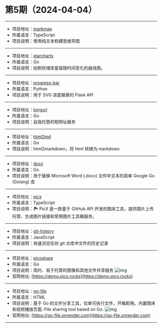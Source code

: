 # 第5期（2024-04-04）

---
- 项目地址：[markmap](https://github.com/markmap/markmap)
- 所属语言：TypeScript
- 项目说明：使用纯文本构建思维导图
---
- 项目地址：[starcharts](https://github.com/caarlos0/starcharts)
- 所属语言：Go
- 项目说明：绘制存储库星级随时间变化的曲线图。
---
- 项目地址：[progress-bar](https://github.com/fredericojordan/progress-bar)
- 所属语言：Python
- 项目说明：用于 SVG 进度徽章的 Flask API
---
- 项目地址：[longurl](https://github.com/long2ice/longurl)
- 所属语言：Go
- 项目说明：自我托管的短网址服务
---
- 项目地址：[html2md](https://github.com/TruthHun/html2md)
- 所属语言：Go
- 项目说明：html2markdown，将 html 转换为 markdown
---
- 项目地址：[docx](https://github.com/nguyenthenguyen/docx)
- 所属语言：Go
- 项目说明：用于替换 Microsoft Word (.docx) 文件中文本的简单 Google Go (Golang) 库
---
- 项目地址：[picx](https://github.com/XPoet/picx)
- 所属语言：TypeScript
- 项目说明：🏞️ PicX 是一款基于 GitHub API 开发的图床工具，提供图片上传托管、生成图片链接和常用图片工具箱服务。
---
- 项目地址：[git-history](https://github.com/pomber/git-history)
- 所属语言：JavaScript
- 项目说明：快速浏览任何 git 仓库中文件的历史记录
---
- 项目地址：[picoshare](https://github.com/mtlynch/picoshare)
- 所属语言：Go
- 项目说明：简约、易于托管的图像和其他文件共享服务
![img](/weekly/static/images/2024/1712221244.png)
- 官网地址: [https://demo.pico.rocks](https://demo.pico.rocks)
---
- 项目地址：[go-file](https://github.com/songquanpeng/go-file)
- 所属语言：HTML
- 项目说明：基于 Go 的文件分享工具，仅单可执行文件，开箱即用，内置图床和视频播放页面. File sharing tool based on Go.
![img](/weekly/static/images/2024/1712224477.png)
- 官网地址: [https://go-file.onrender.com](https://go-file.onrender.com)
---